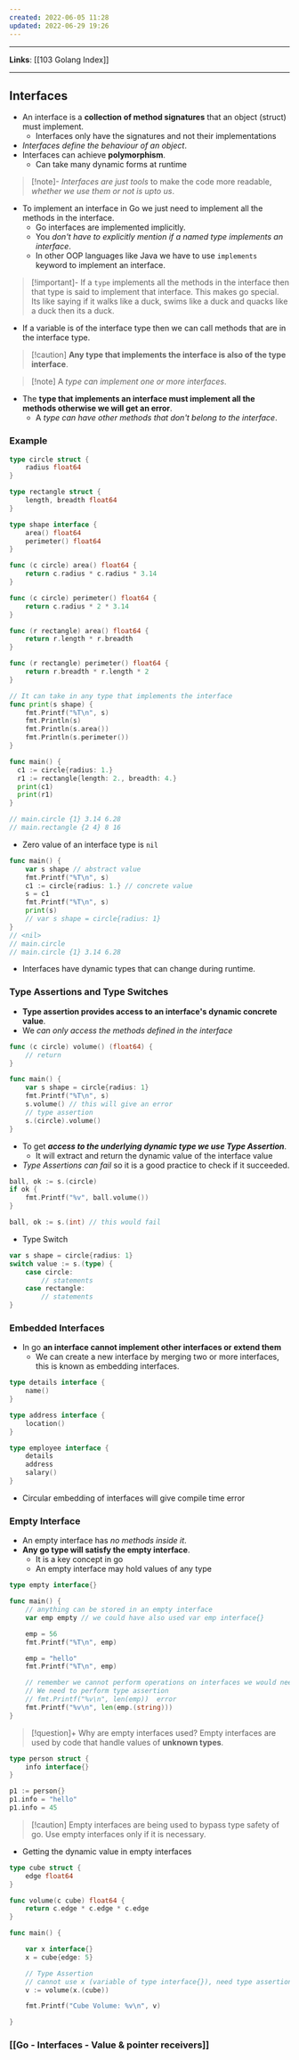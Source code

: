 ```yaml
---
created: 2022-06-05 11:28
updated: 2022-06-29 19:26
---
```

---
**Links**: [[103 Golang Index]]

---
## Interfaces
- An interface is a **collection of method signatures** that an object (struct) must implement.
	- Interfaces only have the signatures and not their implementations
- *Interfaces define the behaviour of an object*.
- Interfaces can achieve **polymorphism**.
	- Can take many dynamic forms at runtime

> [!note]- *Interfaces are just tools* to make the code more readable, *whether we use them or not is upto us*.

- To implement an interface in Go we just need to implement all the methods in the interface.
	- Go interfaces are implemented implicitly.
	- You *don't have to explicitly mention if a named type implements an interface*.
	- In other OOP languages like Java we have to use `implements` keyword to implement an interface.

> [!important]- If a `type` implements all the methods in the interface then that type is said to implement that interface. This makes go special.
> Its like saying if it walks like a duck, swims like a duck and quacks like a duck then its a duck.

- If a variable is of the interface type then we can call methods that are in the interface type.

> [!caution] **Any type that implements the interface is also of the type interface**.

> [!note] A *type can implement one or more interfaces*.

- The **type that implements an interface must implement all the methods otherwise we will get an error**.
	- A *type can have other methods that don't belong to the interface*.

### Example
```go
type circle struct {
	radius float64
}

type rectangle struct {
	length, breadth float64
}

type shape interface {
	area() float64
	perimeter() float64
}

func (c circle) area() float64 {
	return c.radius * c.radius * 3.14
}

func (c circle) perimeter() float64 {
	return c.radius * 2 * 3.14
}

func (r rectangle) area() float64 {
	return r.length * r.breadth
}

func (r rectangle) perimeter() float64 {
	return r.breadth * r.length * 2
}

// It can take in any type that implements the interface
func print(s shape) {
	fmt.Printf("%T\n", s)
	fmt.Println(s)
	fmt.Println(s.area())
	fmt.Println(s.perimeter())
}

func main() {
  c1 := circle{radius: 1.}
  r1 := rectangle{length: 2., breadth: 4.}
  print(c1)
  print(r1)
}

// main.circle {1} 3.14 6.28
// main.rectangle {2 4} 8 16
```

- Zero value of an interface type is `nil`
```go
func main() {
	var s shape // abstract value
	fmt.Printf("%T\n", s)
	c1 := circle{radius: 1.} // concrete value
	s = c1
	fmt.Printf("%T\n", s)
	print(s)
	// var s shape = circle{radius: 1}
}
// <nil>
// main.circle
// main.circle {1} 3.14 6.28
```

- Interfaces have dynamic types that can change during runtime.

### Type Assertions and Type Switches
- **Type assertion provides access to an interface's dynamic concrete value**.
- We *can only access the methods defined in the interface*
```go
func (c circle) volume() (float64) {
	// return
}

func main() {
	var s shape = circle{radius: 1}
	fmt.Printf("%T\n", s)
	s.volume() // this will give an error
	// type assertion
	s.(circle).volume()
}
```
- To get ***access to the underlying dynamic type we use Type Assertion***.
	- It will extract and return the dynamic value of the interface value
- *Type Assertions can fail* so it is a good practice to check if it succeeded.
```go
ball, ok := s.(circle)
if ok {
	fmt.Printf("%v", ball.volume())
}

ball, ok := s.(int) // this would fail
```
- Type Switch
```go
var s shape = circle{radius: 1}
switch value := s.(type) {
	case circle:
		// statements
	case rectangle:
		// statements
}
```

### Embedded Interfaces
- In go **an interface cannot implement other interfaces or extend them**
	- We can create a new interface by merging two or more interfaces, this is known as embedding interfaces.

```go
type details interface {
	name()
}

type address interface {
	location()
}

type employee interface {
	details
	address
	salary()
}
```
- Circular embedding of interfaces will give compile time error

### Empty Interface
- An empty interface has *no methods inside it*.
- **Any go type will satisfy the empty interface**.
	- It is a key concept in go
	- An empty interface may hold values of any type

```go
type empty interface{}

func main() {
	// anything can be stored in an empty interface
	var emp empty // we could have also used var emp interface{}

	emp = 56
	fmt.Printf("%T\n", emp)

	emp = "hello"
	fmt.Printf("%T\n", emp)

	// remember we cannot perform operations on interfaces we would need the concrete/dynamic value for this
	// We need to perform type assertion
	// fmt.Printf("%v\n", len(emp))  error
	fmt.Printf("%v\n", len(emp.(string)))
}

```

> [!question]+ Why are empty interfaces used?
> Empty interfaces are used by code that handle values of **unknown types**.

```go
type person struct {
	info interface{}
}

p1 := person{}
p1.info = "hello"
p1.info = 45
```

> [!caution] Empty interfaces are being used to bypass type safety of go. Use empty interfaces only if it is necessary.

- Getting the dynamic value in empty interfaces 
```go
type cube struct {
	edge float64
}

func volume(c cube) float64 {
	return c.edge * c.edge * c.edge
}

func main() {

	var x interface{}
	x = cube{edge: 5}

	// Type Assertion
	// cannot use x (variable of type interface{}), need type assertion
	v := volume(x.(cube))

	fmt.Printf("Cube Volume: %v\n", v)

}
```

### [[Go - Interfaces - Value & pointer receivers]]
